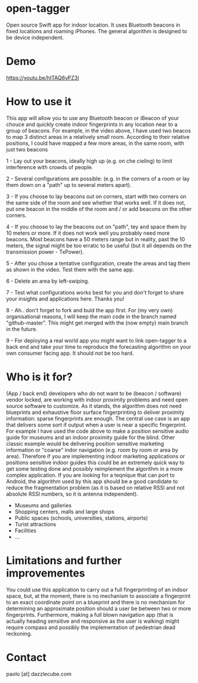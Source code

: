 # open-tagger
Open source Swift app for indoor location.  It uses Bluetooth beacons in fixed locations and roaming iPhones. The general algorithm is designed to be device independent.

# Demo
https://youtu.be/hITAQ6yPZ3I

# How to use it
This app will allow you to use any Bluetooth beacon or iBeacon of your chouce and quickly create indoor fingerprints in any location near to a group of beacons.  For example, in the video above, I have used two beacos to map 3 distinct areas in a relatively small room.  According to their relative positions, I could have mapped a few more areas, in the same room, with just two beacons

1 - Lay out your beacons, ideally high up (e.g. on che cieling) to limit interference with crowds of people.

2 - Several configurations are possible: (e.g. in the corners of a room or lay them down on a "path" up to several meters apart).

3 - If you choose to lay beacons out on corners, start with two corners on the same side of the room and see whether that works well.  If it does not, put one beacon in the middle of the room and / or add beacons on the other corners.

4 - If you choose to lay the beacons out on "path", tey and space them by 10 meters or more.  If it does not work well you probably need more beacons.  Most beacons have a 50 meters range but in reality, past the 10 meters, the signal might be too erratic to be useful (but it all depends on the transmission power - TxPower).

5 - After you chose a tentative configuration, create the areas and tag them as shown in the video.  Test them with the same app.

6 - Delete an area by left-swiping.

7 - Test what configurations works best for you and don't forget to share your insights and applications here.  Thanks you!

8 - Ah.. don't forget to fork and buld the app first.  For (my very own) organisational reasons, I will keep the main code in the branch named "github-master".  This might get merged with the (now empty) main branch in the future.

9 - For deploying a real world app you might want to link open-tagger to a back end and take your time to reproduce the forecasting algorithm on your own consumer facing app.  It should not be too hard.

# Who is it for?
(App / back end) developers who do not want to be (beacon / software) vendor locked, are working with indoor proximity problems and need open source software to customize.  As it stands, the algorithm does not need blueprints and exhaustive floor surface fingerprinting to deliver proximity information: sparse fingerprints are enough.  The central use case is an app that delivers some sort if output when a user is near a specific fingerprint.  For example I have used the code above to make a position sensitive audio guide for museums and an indoor proximity guide for the blind.  Other classic example would be delivering position sensitive marketing information or "coarse" indor navigation (e.g. room by room or area by area).   Therefore if you are implementing indoor marketing applications or positions sensitive indoor guides this could be an extremely quick way to get some testing done and possibly reimplement the algorithm in a more complex application.  If you are looking for a teqnique that can port to Android, the algorithm used by this app should be a good candidate to reduce the fragmentation problem (as it is based on relative RSSI and not absolute RSSI numbers, so it is antenna independent).

- Museums and galleries
- Shopping centers, malls and large shops
- Public spaces (schools, universities, stations, airports)
- Turist attractions
- Facilities
- ...

# Limitations and further improvementes
You could use this application to carry out a full fingerprinting of an indoor space, but, at the moment, there is no mechanism to associate a fingerprint to an exact coordinate point on a blueprint and there is no mechanism for determining an approximate position should a user be between two or more fingerprints. Furthermore, making a full blown navigation app (that is actually heading sensitive and responsive as the user is walking) might require compass and possibly the implementation of pedestrian dead reckoning.

# Contact
paolo [at] dazzlecube.com
